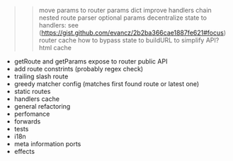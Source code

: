 >> move params to router
>> params dict
>> improve handlers chain
>> nested route parser
>> optional params
>> decentralize state to handlers: see (https://gist.github.com/evancz/2b2ba366cae1887fe621#focus)
>> router cache
>> how to bypass state to buildURL to simplify API?
>> html cache
- getRoute and getParams expose to router public API
- add route constrints (probably regex check)
- trailing slash route
- greedy matcher config (matches first found route or latest one)
- static routes
- handlers cache
- general refactoring
- perfomance
- forwards
- tests
- i18n
- meta information ports
- effects
